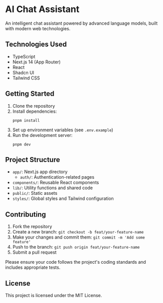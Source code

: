 # AI Chat Assistant

An intelligent chat assistant powered by advanced language models, built with modern web technologies.

## Technologies Used

- TypeScript
- Next.js 14 (App Router)
- React
- Shadcn UI
- Tailwind CSS

## Getting Started

1. Clone the repository
2. Install dependencies:
   ```
   pnpm install
   ```
3. Set up environment variables (see `.env.example`)
4. Run the development server:
   ```
   pnpm dev
   ```

## Project Structure

- `app/`: Next.js app directory
  - `auth/`: Authentication-related pages
- `components/`: Reusable React components
- `lib/`: Utility functions and shared code
- `public/`: Static assets
- `styles/`: Global styles and Tailwind configuration

## Contributing

1. Fork the repository
2. Create a new branch: `git checkout -b feat/your-feature-name`
3. Make your changes and commit them: `git commit -m 'Add some feature'`
4. Push to the branch: `git push origin feat/your-feature-name`
5. Submit a pull request

Please ensure your code follows the project's coding standards and includes appropriate tests.

## License

This project is licensed under the MIT License.
